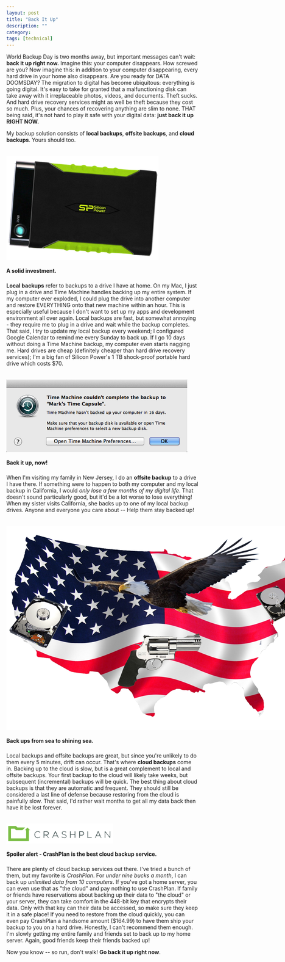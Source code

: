 ```yaml
---
layout: post
title: "Back It Up"
description: ""
category: 
tags: [technical]
---
```


World Backup Day is two months away, but important messages can't wait: **back it up right now.** Imagine this: your computer disappears. How screwed are you? Now imagine this: in addition to your computer disappearing, every hard drive in your home also disappears. Are you ready for DATA DOOMSDAY? The migration to digital has become ubiquitous: everything is going digital. It's easy to take for granted that a malfunctioning disk can take away with it irreplaceable photos, videos, and documents. Theft sucks. And hard drive recovery services might as well be theft because they cost so much. Plus, your chances of recovering anything are slim to none. THAT being said, it's not hard to play it safe with your digital data: **just back it up RIGHT NOW.** 

<!--break-->

My backup solution consists of **local backups**, **offsite backups**, and **cloud backups**. Yours should too. 

<div>
	<img class="rounded-corners" style="max-width: 400px; border: 0px; margin-top: 20px;" src="/assets/images/posts/2014-01-24/sp.png"/>
	<p class="caption-text" style="line-height: 1.5em; margin-bottom: 20px;"><b>A solid investment.</b></p>
</div>

**Local backups** refer to backups to a drive I have at home. On my Mac, I just plug in a drive and Time Machine handles backing up my entire system. If my computer ever exploded, I could plug the drive into another computer and restore EVERYTHING onto that new machine within an hour. This is especially useful because I don't want to set up my apps and development environment all over again. Local backups are fast, but somewhat annoying - they require me to plug in a drive and wait while the backup completes. That said, I try to update my local backup every weekend; I configured Google Calendar to remind me every Sunday to back up. If I go 10 days without doing a Time Machine backup, my computer even starts nagging me. Hard drives are cheap (definitely cheaper than hard drive recovery services); I'm a big fan of Silicon Power's 1 TB shock-proof portable hard drive which costs $70. 

<div>
	<img class="rounded-corners" style="max-width: 600px; border: 0px; margin-top: 20px;" src="/assets/images/posts/2014-01-24/timemachine.png"/>
	<p class="caption-text" style="line-height: 1.5em; margin-bottom: 20px;"><b>Back it up, now!</b></p>
</div>

When I'm visiting my family in New Jersey, I do an **offsite backup** to a drive I have there. If something were to happen to both my computer and my local backup in California, I would *only lose a few months of my digital life*. That doesn't sound particularly good, but it'd be a lot worse to lose everything! When my sister visits California, she backs up to one of my local backup drives. Anyone and everyone you care about -- Help them stay backed up! 

<div>
	<img class="rounded-corners" style="max-width: 800px; border: 0px; margin-top: 20px;" src="/assets/images/posts/2014-01-24/backup-america.png"/>
	<p class="caption-text" style="line-height: 1.5em; margin-bottom: 20px;"><b>Back ups from sea to shining sea.</b></p>
</div>

Local backups and offsite backups are great, but since you're unlikely to do them every 5 minutes, drift can occur. That's where **cloud backups** come in. Backing up to the cloud is slow, but is a great complement to local and offsite backups.  Your first backup to the cloud will likely take weeks, but subsequent (incremental) backups will be quick. The best thing about cloud backups is that they are automatic and frequent. They should still be considered a last line of defense because restoring from the cloud is painfully slow. That said, I'd rather wait months to get all my data back then have it be lost forever.

<div>
	<img class="rounded-corners" style="max-width: 600px; border: 0px; margin-top: 20px;" src="/assets/images/posts/2014-01-24/crashplan-logo.png"/>
	<p class="caption-text" style="line-height: 1.5em; margin-bottom: 20px;"><b>Spoiler alert - CrashPlan is the best cloud backup service.</b></p>
</div>

There are plenty of cloud backup services out there. I've tried a bunch of them, but my favorite is *CrashPlan*. For *under nine bucks a month*, I can back up *unlimited data from 10 computers*. If you've got a home server, you can even use that as "the cloud" and pay nothing to use CrashPlan. If family or friends have reservations about backing up their data to "the cloud" or your server, they can take comfort in the 448-bit key that encrypts their data. Only with that key can their data be accessed, so make sure they keep it in a safe place! If you need to restore from the cloud quickly, you can even pay CrashPlan a handsome amount ($164.99) to have them ship your backup to you on a hard drive. Honestly, I can't recommend them enough. I'm slowly getting my entire family and friends set to back up to my home server. Again, good friends keep their friends backed up! 

Now you know -- so run, don't walk! **Go back it up right now**.

[1]: http://www.worldbackupday.com/